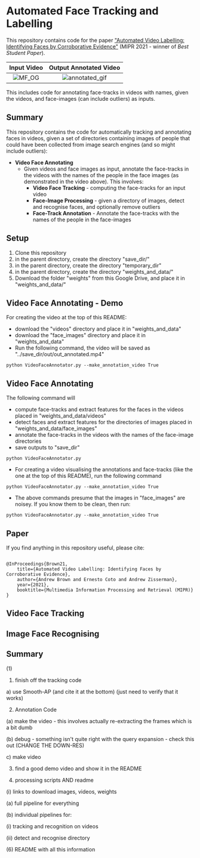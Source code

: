 # Automated Face Tracking and Labelling
This repository contains code for the paper ["Automated Video Labelling: Identifying Faces by Corroborative Evidence"](https://arxiv.org/abs/2102.05645) (MIPR 2021 - winner of _Best Student Paper_). 

Input Video             |  Output Annotated Video
:-------------------------:|:-------------------------:
![MF_OG](https://user-images.githubusercontent.com/44160842/177526502-509af5ce-37a6-4207-ade1-b49ca398a1b0.gif)  |  ![annotated_gif](https://user-images.githubusercontent.com/44160842/177524977-7bedc208-41dc-4253-b619-e0c8b6b9eaac.gif)



This includes code for annotating face-tracks in videos with names, given the videos, and face-images (can include outliers) as inputs. 


**Summary**
---
This repository contains the code for automatically tracking and annotating faces in videos, given a set of directories containing images of people that could have been collected from image search engines (and so might include outliers):

+ **Video Face Annotating**
    - Given videos and face images as input, annotate the face-tracks in the videos with the names of the people in the face images (as demonstrated in the video above). This involves: 
        * **Video Face Tracking** - computing the face-tracks for an input video
        * **Face-Image Processing** - given a directory of images, detect and recognise faces, and optionally remove outliers
        * **Face-Track Annotation** - Annotate the face-tracks with the names of the people in the face-images
    


**Setup**
---
1) Clone this repository
2) in the parent directory, create the directory "save_dir/"
3) in the parent directory, create the directory "temporary_dir"
4) in the parent directory, create the directory "weights_and_data/"
5) Download the folder "weights" from this Google Drive, and place it in "weights_and_data/"

**Video Face Annotating - Demo**
---
For creating the video at the top of this README:
+ download the "videos" directory and place it in "weights_and_data"
+ download the "face_images" directory and place it in "weights_and_data"
+ Run the following command, the video will be saved as "../save_dir/out/out_annotated.mp4"
```
python VideoFaceAnnotator.py --make_annotation_video True
```


**Video Face Annotating**
---

The following command will 
+ compute face-tracks and extract features for the faces in the videos placed in "weights_and_data/videos"
+ detect faces and extract features for the directories of images placed in "weights_and_data/face_images"
+ annotate the face-tracks in the videos with the names of the face-image directories
+ save outputs to "save_dir"

```
python VideoFaceAnnotator.py
```
+ For creating a video visualising the annotations and face-tracks (like the one at the top of this README), run the following command
```
python VideoFaceAnnotator.py --make_annotation_video True
```
+ The above commands presume that the images in "face_images" are noisey. If you know them to be clean, then run:
```
python VideoFaceAnnotator.py --make_annotation_video True 
```


## Paper

If you find anything in this repository useful, please cite:

```

@InProceedings{Brown21,
    title={Automated Video Labelling: Identifying Faces by Corroborative Evidence},
    author={Andrew Brown and Ernesto Coto and Andrew Zisserman},
    year={2021},
    booktitle={Multimedia Information Processing and Retrieval (MIPR)}
}

```


**Video Face Tracking**
---



**Image Face Recognising**
---








**Summary**
---


(1) 

1) finish off the tracking code 

a) use Smooth-AP (and cite it at the bottom) (just need to verify that it works)

2) Annotation Code

(a) make the video - this involves actually re-extracting the frames which is a bit dumb

(b) debug - something isn't quite right with the query expansion - check this out (CHANGE THE DOWN-RES)

c) make video 

3) find a good demo video and show it in the README


4) processing scripts AND readme

(i) links to download images, videos, weights

(a) full pipeline for everything

(b) individual pipelines for:

(i) tracking and recognition on videos

(ii) detect and recognise directory

(6) README with all this information

